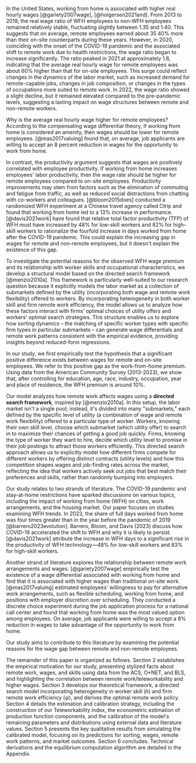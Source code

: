 In the United States, working from home is associated with higher real hourly wages [@gariety2007wage], [@holgersen2021and]. From 2013 to 2019, the real wage ratio of WFH employees to non-WFH employees remained relatively stable, fluctuating slightly between 1.35 and 1.40. This suggests that on average, remote employees earned about 35 40\% more than their on-site counterparts during these years. However, in 2020, coinciding with the onset of the COVID-19 pandemic and the associated shift to remote work due to health restrictions, the wage ratio began to increase significantly. The ratio peaked in 2021 at approximately 1.6, indicating that the average real hourly wage for remote employees was about 60\% higher than that for on-site employees. This surge could reflect changes in the dynamics of the labor market, such as increased demand for remote-capable jobs, changes in job composition, or changes in the types of occupations more suited to remote work. In 2022, the wage ratio showed a slight decline, but it remained elevated compared to the pre-pandemic levels, suggesting a lasting impact on wage structures between remote and non-remote workers. 


Why is the average real hourly wage higher for remote employees? According to the compensating wage differential theory, if working from home is considered an amenity, then wages should be lower for remote employees. [@mas2017valuing] found that, on average, job applicants are willing to accept an 8 percent reduction in wages for the opportunity to work from home.

In contrast, the productivity argument suggests that wages are positively correlated with employee productivity. If working from home increases employees' labor productivity, then the wage rate should be higher for remote employees compared to on-site employees. Productivity improvements may stem from factors such as the elimination of commuting and fatigue from traffic, as well as reduced social distractions from chatting with co-workers and colleagues. [@bloom2015does] conducted a randomized WFH experiment at a Chinese travel agency called Ctrip and found that working from home led to a 13\% increase in performance. [@davis2021work] have found that relative total factor productivity (TFP) of WFH must have increased by 48\% for low-skill workers and 82\% for high-skill workers to rationalize the fourfold increase in days worked from home after the COVID-19 pandemic. This could explain the increasing gap in wages for remote and non-remote employees, but it doesn't explain the existence of this gap.

To investigate the potential reasons for the observed WFH wage premium and its relationship with worker skills and occupational characteristics, we develop a structural model based on the directed search framework [@menzio2010a]. This framework is particularly well-suited to our research question because it explicitly models the labor market as a collection of submarkets defined by the utility (incorporating both wage and remote work flexibility) offered to workers. By incorporating heterogeneity in both worker skill and firm remote work efficiency, the model allows us to analyze how these factors interact with firms' optimal choices of utility offers and workers' optimal search strategies. This structure enables us to explore how sorting dynamics – the matching of specific worker types with specific firm types in particular submarkets – can generate wage differentials and remote work patterns consistent with the empirical evidence, providing insights beyond reduced-form regressions.

In our study, we first empirically test the hypothesis that a significant positive difference exists between wages for remote and on-site employees. We refer to this positive gap as the work-from-home premium. Using data from the American Community Survey (2013-2023), we show that, after controlling for education, age, race, industry, occupation, year and place of residence, the WFH premium is around 10\%.

Our model analyzes how remote work affects wages using a **directed search framework**, inspired by [@menzio2010a]. In this setup, the labor market isn't a single pool; instead, it's divided into many "submarkets," each defined by the specific level of utility (a combination of wage and remote work flexibility) offered to a particular type of worker. Workers, knowing their own skill level, choose which submarket (which utility offer) to search in to maximize their chances of getting a good job quickly. Firms, knowing the type of worker they want to hire, decide which utility level to promise in their job postings to attract those workers efficiently. This directed search approach allows us to explicitly model how different firms compete for different workers by offering distinct contracts (utility levels) and how this competition shapes wages and job-finding rates across the market, reflecting the idea that workers actively seek out jobs that best match their preferences and skills, rather than randomly bumping into employers.

Our study relates to two strands of literature. The COVID-19 pandemic and stay-at-home restrictions have sparked discussions on various topics, including the impact of working from home (WFH) on cities, work arrangements, and the housing market. Our paper focuses on studies examining WFH trends. In 2023, the share of full days worked from home was four times greater than in the year before the pandemic of 2019 [@barrero2023evolution]. Barrero, Bloom, and Davis (2023) discuss how COVID-19 accelerated the shift to WFH and why it is likely to persist. [@davis2021work] attribute the increase in WFH days to a significant rise in the productivity of WFH technology—48\% for low-skill workers and 83\% for high-skill workers.

Another strand of literature explores the relationship between remote work arrangements and wages. [@gariety2007wage] empirically test the existence of a wage differential associated with working from home and find that it is associated with higher wages than traditional on-site work. [@mas2017valuing] estimated employees' willingness to pay for alternative work arrangements, such as flexible scheduling, working from home, and positions with employer discretion over scheduling. They conducted a discrete choice experiment during the job application process for a national call center and found that working from home was the most valued option among employees. On average, job applicants were willing to accept a 8\% reduction in wages to take advantage of the opportunity to work from home.

Our study aims to contribute to this literature by examining the potential reasons for the wage gap between remote and non-remote employees. 

The remainder of this paper is organized as follows. Section 2 establishes the empirical motivation for our study, presenting stylized facts about remote work, wages, and skills using data from the ACS, O\*NET, and BLS, and highlighting the correlation between remote work/teleworkability and higher wages. Section 3 develops our theoretical framework, a directed search model incorporating heterogeneity in worker skill ($h$) and firm remote work efficiency ($\psi$), and derives the optimal remote work policy. Section 4 details the estimation and calibration strategy, including the construction of our Teleworkability Index, the econometric estimation of production function components, and the calibration of the model's remaining parameters and distributions using external data and literature values. Section 5 presents the key qualitative results from simulating the calibrated model, focusing on its predictions for sorting, wages, remote work patterns, and market outcomes. Section 6 concludes. Technical derivations and the equilibrium computation algorithm are detailed in the Appendix.